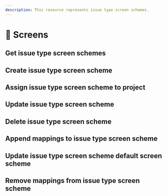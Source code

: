 ```yaml
---
description: This resource represents issue type screen schemes.
---
```


# 📮 Screens

## Get issue type screen schemes

## Create issue type screen scheme

## Assign issue type screen scheme to project

## Update issue type screen scheme

## Delete issue type screen scheme

## Append mappings to issue type screen scheme

## Update issue type screen scheme default screen scheme

## Remove mappings from issue type screen scheme

